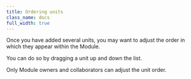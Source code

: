 ```yaml
---
title: Ordering units
class_name: docs
full_width: true
---
```


Once you have added several units, you may want to adjust the order in which they appear within the Module.

You can do so by dragging a unit up and down the list.

Only Module owners and collaborators can adjust the unit order.
